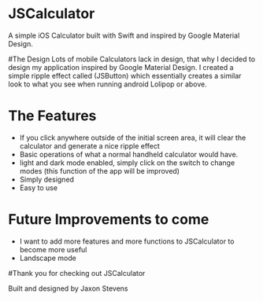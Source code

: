 # JSCalculator
A simple iOS Calculator built with Swift and inspired by Google Material Design.

#The Design
Lots of mobile Calculators lack in design, that why I decided to design my application inspired by Google Material Design. I created a simple ripple effect called (JSButton) which essentially creates a similar look to what you see when running android Lolipop or above.

# The Features

- If you click anywhere outside of the initial screen area, it will clear the calculator and generate a nice ripple effect 
- Basic operations of what a normal handheld calculator would have.
- light and dark mode enabled, simply click on the switch to change modes (this function of the app will be improved)
- Simply designed
- Easy to use


# Future Improvements to come

- I want to add more features and more functions to JSCalculator to become more useful
- Landscape mode

#Thank you for checking out JSCalculator

Built and designed by Jaxon Stevens 
